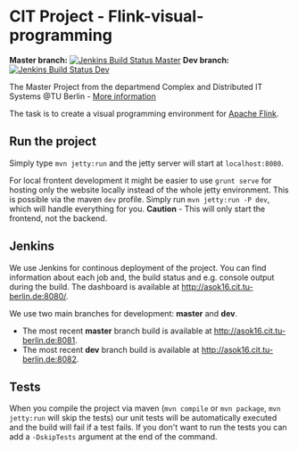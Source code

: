# CIT Project - Flink-visual-programming

**Master branch:** [![Jenkins Build Status Master](http://asok16.cit.tu-berlin.de:8080/buildStatus/icon?job=flink-visual)](http://asok16.cit.tu-berlin.de:8080/job/flink-visual/)
**Dev branch:** [![Jenkins Build Status Dev](http://asok16.cit.tu-berlin.de:8080/buildStatus/icon?job=flink-visual-dev)](http://asok16.cit.tu-berlin.de:8080/job/flink-visual-dev/)

The Master Project from the departmend Complex and Distributed IT Systems @TU Berlin -
[More information](https://www.cit.tu-berlin.de/menue/teaching/wintersemester_1516/master_projekt_verteilte_systeme/)

The task is to create a visual programming environment for [Apache Flink](https://flink.apache.org/).

## Run the project

Simply type `mvn jetty:run` and the jetty server will start at `localhost:8080`.

For local frontent development it might be easier to use `grunt serve` for hosting only the website locally instead of the whole jetty environment.
This is possible via the maven `dev` profile. Simply run `mvn jetty:run -P dev`, which will handle everything for you.
**Caution** - This will only start the frontend, not the backend.

## Jenkins

We use Jenkins for continous deployment of the project.
You can find information about each job and, the build status and e.g. console output during the build.
The dashboard is available at http://asok16.cit.tu-berlin.de:8080/.

We use two main branches for development: **master** and **dev**.
* The most recent **master** branch build is available at http://asok16.cit.tu-berlin.de:8081.
* The most recent **dev** branch build is available at  http://asok16.cit.tu-berlin.de:8082.

## Tests
When you compile the project via maven (```mvn compile``` or ```mvn package```, ```mvn jetty:run``` will skip the tests) our unit tests will be automatically executed and the build will fail if a test fails.
If you don't want to run the tests you can add a ```-DskipTests``` argument at the end of the command.
